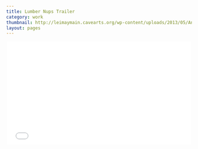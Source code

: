 ```yaml
---
title: Lumber Nups Trailer
category: work
thumbnail: http://leimaymain.cavearts.org/wp-content/uploads/2013/05/Andrew-SQR.jpg
layout: pages
---
```

<div style="text-align: center;">
<iframe src="//player.vimeo.com/video/86419653" width="500" height="281" frameborder="0" webkitallowfullscreen mozallowfullscreen allowfullscreen></iframe>
</div>
